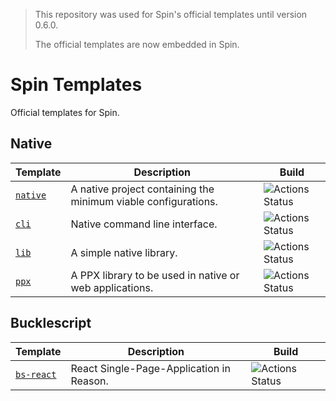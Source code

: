 > This repository was used for Spin's official templates until version 0.6.0.
>
> The official templates are now embedded in Spin.

# Spin Templates

Official templates for Spin.

## Native

| Template             | Description                                                    | Build                                                                                   |
| -------------------- | -------------------------------------------------------------- | --------------------------------------------------------------------------------------- |
| [`native`](./native) | A native project containing the minimum viable configurations. | ![Actions Status](https://github.com/tmattio/spin-templates/workflows/native/badge.svg) |
| [`cli`](./cli)       | Native command line interface.                                 | ![Actions Status](https://github.com/tmattio/spin-templates/workflows/cli/badge.svg)    |
| [`lib`](./lib)       | A simple native library.                                       | ![Actions Status](https://github.com/tmattio/spin-templates/workflows/lib/badge.svg)    |
| [`ppx`](./ppx)       | A PPX library to be used in native or web applications.        | ![Actions Status](https://github.com/tmattio/spin-templates/workflows/ppx/badge.svg)    |

## Bucklescript

| Template                 | Description                              | Build                                                                                  |
| ------------------------ | ---------------------------------------- | -------------------------------------------------------------------------------------- |
| [`bs-react`](./bs-react) | React Single-Page-Application in Reason. | ![Actions Status](https://github.com/tmattio/spin-templates/workflows/bs-react/badge.svg) |

